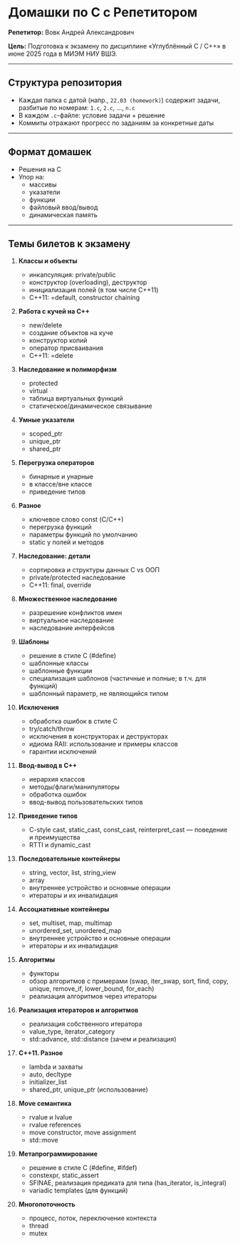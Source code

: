 # Домашки по C с Репетитором

**Репетитор:** Вовк Андрей Александрович

**Цель:** Подготовка к экзамену по дисциплине «Углублённый C / C++» в июне 2025 года в МИЭМ НИУ ВШЭ.

---

## Структура репозитория

- Каждая папка с датой (напр., `22.03 (homework)`) содержит задачи, разбитые по номерам: `1.c`, `2.c`, ..., `n.c`
- В каждом `.c`-файле: условие задачи + решение
- Коммиты отражают прогресс по заданиям за конкретные даты

---

## Формат домашек

- Решения на C
- Упор на:
  - массивы
  - указатели
  - функции
  - файловый ввод/вывод
  - динамическая память

---

## Темы билетов к экзамену

1. **Классы и объекты**
    - инкапсуляция: private/public
    - конструктор (overloading), деструктор
    - инициализация полей (в том числе C++11)
    - C++11: =default, constructor chaining

2. **Работа с кучей на C++**
    - new/delete
    - создание объектов на куче
    - конструктор копий
    - оператор присваивания
    - C++11: =delete

3. **Наследование и полиморфизм**
    - protected
    - virtual
    - таблица виртуальных функций
    - статическое/динамическое связывание

4. **Умные указатели**
    - scoped_ptr
    - unique_ptr
    - shared_ptr

5. **Перегрузка операторов**
    - бинарные и унарные
    - в классе/вне классе
    - приведение типов

6. **Разное**
    - ключевое слово const (С/C++)
    - перегрузка функций
    - параметры функций по умолчанию
    - static у полей и методов

7. **Наследование: детали**
    - сортировка и структуры данных C vs ООП
    - private/protected наследование
    - C++11: final, override

8. **Множественное наследование**
    - разрешение конфликтов имен
    - виртуальное наследование
    - наследование интерфейсов

9. **Шаблоны**
    - решение в стиле C (#define)
    - шаблонные классы
    - шаблонные функции
    - специализация шаблонов (частичные и полные; в т.ч. для функций)
    - шаблонный параметр, не являющийся типом

10. **Исключения**
    - обработка ошибок в стиле C
    - try/catch/throw
    - исключения в конструкторах и деструкторах
    - идиома RAII: использование и примеры классов
    - гарантии исключений

11. **Ввод-вывод в C++**
    - иерархия классов
    - методы/флаги/манипуляторы
    - обработка ошибок
    - ввод-вывод пользовательских типов

12. **Приведение типов**
    - C-style cast, static_cast, const_cast, reinterpret_cast — поведение и преимущества
    - RTTI и dynamic_cast

13. **Последовательные контейнеры**
    - string, vector, list, string_view
    - array
    - внутреннее устройство и основные операции
    - итераторы и их инвалидация

14. **Ассоциативные контейнеры**
    - set, multiset, map, multimap
    - unordered_set, unordered_map
    - внутреннее устройство и основные операции
    - итераторы и их инвалидация

15. **Алгоритмы**
    - функторы
    - обзор алгоритмов с примерами (swap, iter_swap, sort, find, copy, unique, remove_if, lower_bound, for_each)
    - реализация алгоритмов через итераторы

16. **Реализация итераторов и алгоритмов**
    - реализация собственного итератора
    - value_type, iterator_category
    - std::advance, std::distance (зачем и реализация)

17. **C++11. Разное**
    - lambda и захваты
    - auto, decltype
    - initializer_list
    - shared_ptr, unique_ptr (использование)

18. **Move семантика**
    - rvalue и lvalue
    - rvalue references
    - move constructor, move assignment
    - std::move

19. **Метапрограммирование**
    - решение в стиле C (#define, #ifdef)
    - constexpr, static_assert
    - SFINAE, реализация предиката для типа (has_iterator, is_integral)
    - variadic templates (для функций)

20. **Многопоточность**
    - процесс, поток, переключение контекста
    - thread
    - mutex
